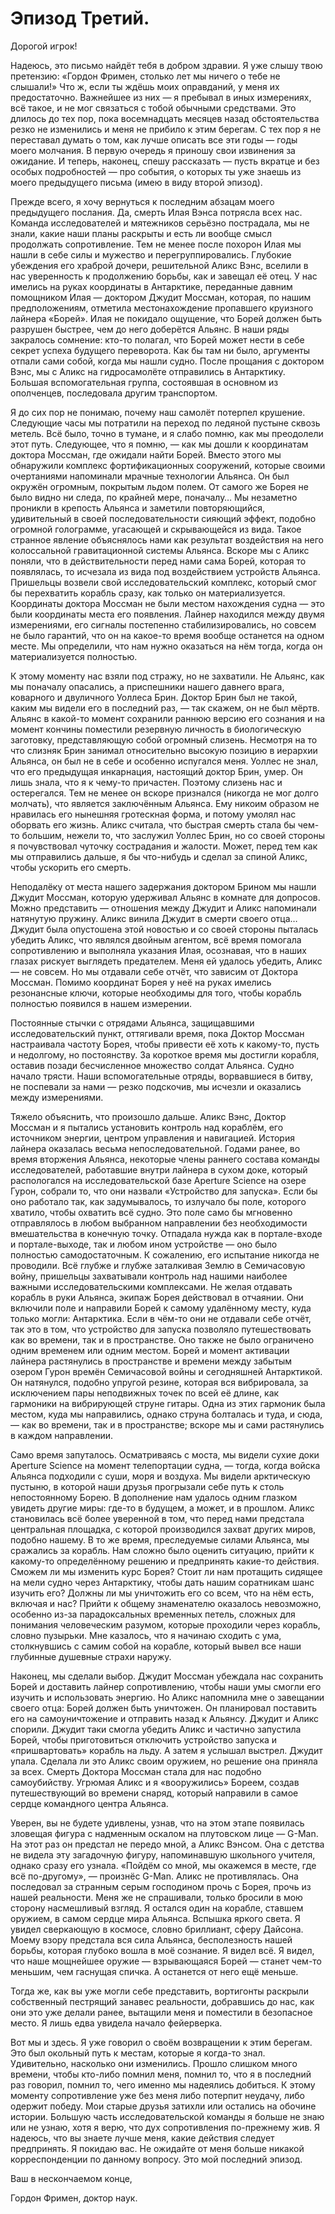 # Эпизод Третий.

Дорогой игрок!

Надеюсь, это письмо найдёт тебя в добром здравии. Я уже слышу твою претензию: «Гордон Фримен, столько лет мы ничего о тебе не слышали!» Что ж, если ты ждёшь моих оправданий, у меня их предостаточно. Важнейшее из них — я пребывал в иных измерениях, всё такое, и не мог связаться с тобой обычными средствами. Это длилось до тех пор, пока восемнадцать месяцев назад обстоятельства резко не изменились и меня не прибило к этим берегам. С тех пор я не переставал думать о том, как лучше описать все эти годы — годы моего молчания. В первую очередь я приношу свои извинения за ожидание. И теперь, наконец, спешу рассказать — пусть вкратце и без особых подробностей — про события, о которых ты уже знаешь из моего предыдущего письма (имею в виду второй эпизод).

Прежде всего, я хочу вернуться к последним абзацам моего предыдущего послания. Да, смерть Илая Вэнса потрясла всех нас. Команда исследователей и мятежников серьёзно пострадала, мы не знали, какие наши планы раскрыты и есть ли вообще смысл продолжать сопротивление. Тем не менее после похорон Илая мы нашли в себе силы и мужество и перегруппировались. Глубокие убеждения его храброй дочери, решительной Аликс Вэнс, вселили в нас уверенность к продолжению борьбы, как и завещал её отец. У нас имелись на руках координаты в Антарктике, переданные давним помощником Илая — доктором Джудит Моссман, которая, по нашим предположениям, отметила местонахождение пропавшего круизного лайнера «Борей». Илая не покидало ощущение, что Борей должен быть разрушен быстрее, чем до него доберётся Альянс. В наши ряды закралось сомнение: кто-то полагал, что Борей может нести в себе секрет успеха будущего переворота. Как бы там ни было, аргументы отпали сами собой, когда мы нашли судно. После прощания с доктором Вэнс, мы с Аликс на гидросамолёте отправились в Антарктику. Большая вспомогательная группа, состоявшая в основном из ополченцев, последовала другим транспортом.

Я до сих пор не понимаю, почему наш самолёт потерпел крушение. Следующие часы мы потратили на переход по ледяной пустыне сквозь метель. Всё было, точно в тумане, и я слабо помню, как мы преодолели этот путь. Следующее, что я помню, — как мы дошли к координатам доктора Моссман, где ожидали найти Борей. Вместо этого мы обнаружили комплекс фортификационных сооружений, которые своими очертаниями напоминали мрачные технологии Альянса. Он был окружён огромным, покрытым льдом полем. От самого же Борея не было видно ни следа, по крайней мере, поначалу… Мы незаметно проникли в крепость Альянса и заметили повторяющийся, удивительный в своей последовательности сияющий эффект, подобно огромной голограмме, угасающей и скрывающейся из вида. Такое странное явление объяснялось нами как результат воздействия на него колоссальной гравитационной системы Альянса. Вскоре мы с Аликс поняли, что в действительности перед нами сама Борей, которая то появлялась, то исчезала из вида под воздействием устройств Альянса. Пришельцы возвели свой исследовательский комплекс, который смог бы перехватить корабль сразу, как только он материализуется. Координаты доктора Моссман не были местом нахождения судна — это были координаты места его появления. Лайнер находился между двумя измерениями, его сигналы постепенно стабилизировались, но совсем не было гарантий, что он на какое-то время вообще останется на одном месте. Мы определили, что нам нужно оказаться на нём тогда, когда он материализуется полностью.

К этому моменту нас взяли под стражу, но не захватили. Не Альянс, как мы поначалу опасались, а приспешники нашего давнего врага, коварного и двуличного Уоллеса Брин. Доктор Брин был не такой, каким мы видели его в последний раз, — так скажем, он не был мёртв. Альянс в какой-то момент сохранили раннюю версию его сознания и на момент кончины поместили резервную личность в биологическую заготовку, представляющую собой огромный слизень. Несмотря на то что слизняк Брин занимал относительно высокую позицию в иерархии Альянса, он был не в себе и особенно испугался меня. Уоллес не знал, что его предыдущая инкарнация, настоящий доктор Брин, умер. Он лишь знала, что я к чему-то причастен. Поэтому слизень нас и остерегался. Тем не менее он вскоре признался (никогда не мог долго молчать), что является заключённым Альянса. Ему никоим образом не нравилась его нынешняя гротескная форма, и потому умолял нас оборвать его жизнь. Аликс считала, что быстрая смерть стала бы чем-то большим, нежели то, что заслужил Уоллес Брин, но со своей стороны я почувствовал чуточку сострадания и жалости. Может, перед тем как мы отправились дальше, я бы что-нибудь и сделал за спиной Аликс, чтобы ускорить его смерть.

Неподалёку от места нашего задержания доктором Брином мы нашли Джудит Моссман, которую удерживал Альянс в комнате для допросов. Можно представить — отношения между Джудит и Аликс напоминали натянутую пружину. Аликс винила Джудит в смерти своего отца… Джудит была опустошена этой новостью и со своей стороны пыталась убедить Аликс, что являлся двойным агентом, всё время помогала сопротивлению и выполняла указания Илая, осознавая, что в наших глазах рискует выглядеть предателем. Меня ей удалось убедить, Аликс — не совсем. Но мы отдавали себе отчёт, что зависим от Доктора Моссман. Помимо координат Борея у неё на руках имелись резонансные ключи, которые необходимы для того, чтобы корабль полностью появился в нашем измерении.

Постоянные стычки с отрядами Альянса, защищавшими исследовательский пункт, оттягивали время, пока Доктор Моссман настраивала частоту Борея, чтобы привести её хоть к какому-то, пусть и недолгому, но постоянству. За короткое время мы достигли корабля, оставив позади бесчисленное множество солдат Альянса. Судно начало трясти. Наши вспомогательные отряды, ворвавшиеся в битву, не поспевали за нами — резко подскочив, мы исчезли и оказались между измерениями.

Тяжело объяснить, что произошло дальше. Аликс Вэнс, Доктор Моссман и я пытались установить контроль над кораблём, его источником энергии, центром управления и навигацией. История лайнера оказалась весьма непоследовательной. Годами ранее, во время вторжения Альянса, некоторые члены раннего состава команды исследователей, работавшие внутри лайнера в сухом доке, который распологался на исследовательской базе Aperture Science на озере Гурон, собрали то, что они назвали «Устройство для запуска». Если бы оно работало так, как задумывалось, то излучало бы поле, которого хватило, чтобы охватить всё судно. Это поле само бы мгновенно отправлялось в любом выбранном направлении без необходимости вмешательства в конечную точку. Отпадала нужда как в портале-входе и портале-выходе, так и любом ином устройстве — оно было полностью самодостаточным. К сожалению, его испытание никогда не проводили. Всё глубже и глубже заталкивая Землю в Семичасовую войну, пришельцы захватывали контроль над нашими наиболее важными исследовательскими комплексами. Не желая отдавать корабль в руки Альянса, экипаж Борея действовал в отчаянии. Они включили поле и направили Борей к самому удалённому месту, куда только могли: Антарктика. Если в чём-то они не отдавали себе отчёт, так это в том, что устройство для запуска позволяло путешествовать как во времени, так и в пространстве. Оно также не было ограничено одним временем или одним местом. Борей и момент активации лайнера растянулись в пространстве и времени между забытым озером Гурон времён Семичасовой войны и сегодняшней Антарктикой. Он натянулся, подобно упругой резине, которая вся вибрировала, за исключением пары неподвижных точек по всей её длине, как гармоники на вибрирующей струне гитары. Одна из этих гармоник была местом, куда мы направились, однако струна болталась и туда, и сюда, — как во времени, так и в пространстве; вскоре мы и сами растянулись в каждом направлении.

Само время запуталось. Осматриваясь с моста, мы видели сухие доки Aperture Science на момент телепортации судна, — тогда, когда войска Альянса подходили с суши, моря и воздуха. Мы видели арктическую пустыню, в которой наши друзья прогрызали себе путь к столь непостоянному Борею. В дополнение нам удалось одним глазком увидеть другие миры: где-то в будущем, а может, и в прошлом. Аликс становилась всё более уверенной в том, что перед нами предстала центральная площадка, с которой производился захват других миров, подобно нашему. В то же время, преследуемые силами Альянса, мы сражались за корабль. Нам сложно было оценить ситуацию, прийти к какому-то определённому решению и предпринять какие-то действия. Сможем ли мы изменить курс Борея? Стоит ли нам протащить сидящее на мели судно через Антарктику, чтобы дать нашим соратникам шанс изучить его? Должны ли мы уничтожить его со всем, что на нём есть, включая и нас? Прийти к общему знаменателю оказалось невозможно, особенно из-за парадоксальных временных петель, сложных для понимания человеческим разумом, которые проходили через корабль, словно пузырьки. Мне казалось, что я начинаю сходить с ума, столкнувшись с самим собой на корабле, который вывел все наши глубинные душевные страхи наружу.

Наконец, мы сделали выбор. Джудит Моссман убеждала нас сохранить Борей и доставить лайнер сопротивлению, чтобы наши умы смогли его изучить и использовать энергию. Но Аликс напомнила мне о завещании своего отца: Борей должен быть уничтожен. Он планировал поставить его на самоуничтожение и отправить назад к Альянсу. Джудит и Аликс спорили. Джудит таки смогла убедить Аликс и частично запустила Борей, чтобы приготовиться отключить устройство запуска и «пришвартовать» корабль на льду. А затем я услышал выстрел. Джудит упала. Сделала ли это Аликс своим оружием, но решение она приняла за всех. Смерть Доктора Моссман стала для нас подобно самоубийству. Угрюмая Аликс и я «вооружились» Бореем, создав путешествующий во времени снаряд, который направили в самое сердце командного центра Альянса.

Уверен, вы не будете удивлены, узнав, что на этом этапе появилась зловещая фигура с надменным оскалом на плутовском лице — G-Man. На этот раз он предстал не передо мной, а Аликс Вэнсом. Она с детства не видела эту загадочную фигуру, напоминавшую школьного учителя, однако сразу его узнала. «Пойдём со мной, мы окажемся в месте, где всё по-другому», — произнёс G-Man. Аликс не противлялась. Она последовал за странным серым господином прочь с Борея, прочь из нашей реальности. Меня же не спрашивали, только бросили в мою сторону насмешливый взгляд. Я остался один на корабле, ставшем оружием, в самом сердце мира Альянса. Вспышка яркого света. Я увидел сверкающую в космосе, словно бриллиант, сферу Дайсона. Моему взору предстала вся сила Альянса, бесполезность нашей борьбы, которая глубоко вошла в моё сознание. Я видел всё. Я видел, что наше мощнейшее оружие — взрывающаяся Борей — станет чем-то меньшим, чем гаснущая спичка. А останется от него ещё меньше.

Тогда же, как вы уже могли себе представить, вортигонты раскрыли собственный пестрящий занавес реальности, добравшись до нас, как они это уже делали ранее, вытащили меня и поместили в безопасное место. Я лишь едва увидела начало фейерверка.

Вот мы и здесь. Я уже говорил о своём возвращении к этим берегам. Это был окольный путь к местам, которые я когда-то знал. Удивительно, насколько они изменились. Прошло слишком много времени, чтобы кто-либо помнил меня, помнил то, что я в последний раз говорил, помнил то, чего именно мы надеялись добиться. К этому моменту сопротивление уже без меня либо потерпит неудачу, либо одержит победу. Мои старые друзья затихли или остались на обочине истории. Большую часть исследовательской команды я больше не знаю или не узнаю, хотя я верю, что дух сопротивления по-прежнему жив. Я надеюсь, что вы знаете лучше меня, какие действия следует предпринять. Я покидаю вас. Не ожидайте от меня больше никакой корреспонденции по данному вопросу. Это мой последний эпизод.

Ваш в нескончаемом конце,

Гордон Фримен, доктор наук.
